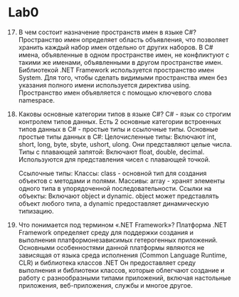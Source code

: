 # Lab0

17. В чем состоит назначение пространств имен в языке C#?
    Пространство имен определяет область объявления, что позволяет хранить каждый набор имен отдельно от других наборов. В С# имена, объявленные в одном пространстве имен, не конфликтуют с такими же  именами, объявленными в другом пространстве имен.            Библиотекой .NET Framework используется пространство имен System. Для того, чтобы  сделать видимыми пространства имен без указания полного имени используется директива using.
    Пространство имен объявляется с помощью ключевого слова namespace.
    
9. Каковы основные категории типов в языке C#?
   C# - язык со строгим контролем типов данных. Есть 2 основные категории встроенных типов данных в C# - простые типы и ссылочные типы.
   Основные простые типы данных в C#:
   Целочисленные типы: Включают int, short, long, byte, sbyte, ushort, ulong. Они представляют целые числа.
   Типы с плавающей запятой: Включают float, double, decimal. Используются для представления чисел с плавающей точкой.
   
   Ссылочные типы:
   Классы: class - основной тип для создания объектов с методами и полями.
   Массивы: array - хранят элементы одного типа в упорядоченной последовательности.
   Ссылки на объекты: Включают object и dynamic. object может представлять объект любого типа, а dynamic предоставляет динамическую типизацию.
   
1. Что понимается под термином «.NET Framework»?
   Платформа .NET Framework определяет среду для поддержки создания и выполнения платформонезависимых гетерогенных приложений.
   Основными особенностями данной платформы являются не зависящая от языка среда исполнения (Common Language Runtime, CLR) и библиотека классов .NET
   Он предоставляет среду выполнения и библиотеки классов, которые облегчают создание и работу с разнообразными типами приложений, включая настольные приложения, веб-приложения, службы и многое другое.
